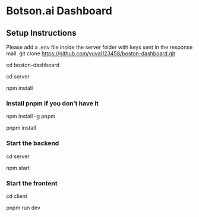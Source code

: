 # Botson.ai Dashboard

## Setup Instructions

Please add a .env file inside the server folder with keys sent in the response mail.
git clone https://github.com/yuval123458/boston-dashboard.git

cd boston-dashboard

cd server

npm install

### Install pnpm if you don’t have it

npm install -g pnpm

pnpm install

### Start the backend

cd server

npm start

### Start the frontent

cd client

pnpm run dev
